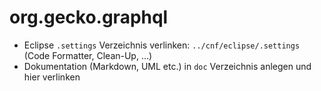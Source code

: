 # org.gecko.graphql 

* Eclipse `.settings` Verzeichnis verlinken: `../cnf/eclipse/.settings` (Code Formatter, Clean-Up, ...)
* Dokumentation (Markdown, UML etc.) in `doc` Verzeichnis anlegen und hier verlinken
